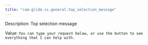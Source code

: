 ```yaml
---
title: "com.glide.cs.general.top_selection_message"
---
```


Description: Top selection message

Value: `You can type your request below, or use the button to see everything that I can help with.`